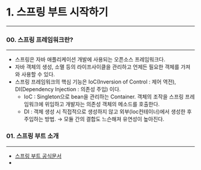 # 1. 스프링 부트 시작하기

---

### 00. 스프링 프레임워크란?

---

- 스프링은 자바 애플리케이션 개발에 사용되는 오픈소스 프레임워크다.
- 자바 객체의 생성, 소멸 등의 라이프사이클을 관리하고 언제든 필요한 객체를 가져와 사용할 수 있다.
- 스프링 프레임워크의 핵심 기능은 IoC(Inversion of Control : 제어 역전), DI(Dependency Injection : 의존성 주입) 이다.
  - IoC : Singleton으로 bean을 관리하는 Container. 객체의 조작을 스프링 프레임워크에 위임하고 개발자는 의존성 객체의 메소드를 호출한다.
  - DI : 객체 생성 시 직접적으로 생성하지 않고 외부(Ioc컨테이너)에서 생성한 후 주입하는 방법. → 모듈 간의 결합도 느슨해져 유연성이 높아진다.

### 01. 스프링 부트 소개

---

- [스프링 부트 공식문서](https://docs.spring.io/spring-boot/docs/2.0.3.RELEASE/reference/htmlsingle/#getting-started-introducing-spring-boot)
-
